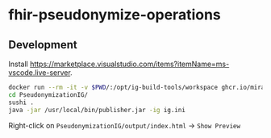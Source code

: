 # fhir-pseudonymize-operations

## Development

Install <https://marketplace.visualstudio.com/items?itemName=ms-vscode.live-server>.

```sh
docker run --rm -it -v $PWD/:/opt/ig-build-tools/workspace ghcr.io/miracum/ig-build-tools:v2.0.60
cd PseudonymizationIG/
sushi .
java -jar /usr/local/bin/publisher.jar -ig ig.ini
```

Right-click on `PseudonymizationIG/output/index.html` -> `Show Preview`
